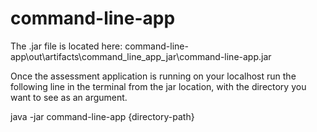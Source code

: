 # command-line-app

The .jar file is located here:
command-line-app\out\artifacts\command_line_app_jar\command-line-app.jar

Once the assessment application is running on your localhost run the following line in the terminal
from the jar location, with the directory you want to see as an argument. 

java -jar command-line-app {directory-path}
